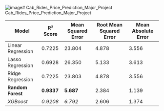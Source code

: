 ![image](https://github.com/user-attachments/assets/0b340962-ea89-4d7a-8049-48187aab6b19)# Cab_Rides_Price_Prediction_Major_Project
Cab_Rides_Price_Prediction_Major_Project


|     **Model**     |**R² Score** |**Mean Squared Error**| **Root Mean Squared Error** | **Mean Absolute Error** |
|-------------------|-------------|----------------------|-----------------------------|-------------------------|
| Linear Regression |   0.7225    |       23.804         |           4.878             |          3.556          |
| Lasso Regression  |   0.6928    |       26.350         |           5.133             |          3.613          |
| Ridge Regression  |   0.7225    |       23.803         |           4.878             |          3.556          |
| **Random Forest** |  **0.9337** |     **5.687**        |           2.384             |          1.139          |
|     _XGBoost_     |   _0.9208_  |       _6.792_        |           2.606             |          1.374          | 
